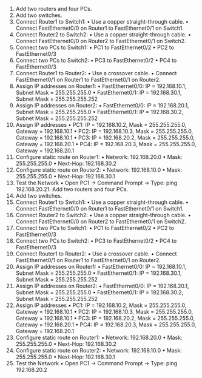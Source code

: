 1. Add two routers and four PCs.
2. Add two switches.
3. Connect Router1 to Switch1:
   • Use a copper straight-through cable.
   • Connect FastEthernet0/0 on Router1 to FastEthernet0/1 on Switch1.
4. Connect Router2 to Switch2:
   • Use a copper straight-through cable.
   • Connect FastEthernet0/0 on Router2 to FastEthernet0/1 on Switch2.
5. Connect two PCs to Switch1:
   • PC1 to FastEthernet0/2
   • PC2 to FastEthernet0/3
6. Connect two PCs to Switch2:
   • PC3 to FastEthernet0/2
   • PC4 to FastEthernet0/3
7. Connect Router1 to Router2:
   • Use a crossover cable.
   • Connect FastEthernet0/1 on Router1 to FastEthernet0/1 on Router2.
8. Assign IP addresses on Router1:
   • FastEthernet0/0: IP = 192.168.10.1, Subnet Mask = 255.255.255.0
   • FastEthernet0/1: IP = 192.168.30.1, Subnet Mask = 255.255.255.252
9. Assign IP addresses on Router2: 
   • FastEthernet0/0: IP = 192.168.20.1, Subnet Mask = 255.255.255.0
   • FastEthernet0/1: IP = 192.168.30.2, Subnet Mask = 255.255.255.252
10. Assign IP addresses
   • PC1: IP = 192.168.10.2, Mask = 255.255.255.0, Gateway = 192.168.10.1
   • PC2: IP = 192.168.10.3, Mask = 255.255.255.0, Gateway = 192.168.10.1
   • PC3: IP = 192.168.20.2, Mask = 255.255.255.0, Gateway = 192.168.20.1
   • PC4: IP = 192.168.20.3, Mask = 255.255.255.0, Gateway = 192.168.20.1
11. Configure static route on Router1:
   • Network: 192.168.20.0
   • Mask: 255.255.255.0
   • Next-Hop: 192.168.30.2
12. Configure static route on Router2:
   • Network: 192.168.10.0
   • Mask: 255.255.255.0
   • Next-Hop: 192.168.30.1
13. Test the Network
   • Open PC1 → Command Prompt → Type: ping 192.168.20.21. Add two routers and four PCs.
2. Add two switches.
3. Connect Router1 to Switch1:
   • Use a copper straight-through cable.
   • Connect FastEthernet0/0 on Router1 to FastEthernet0/1 on Switch1.
4. Connect Router2 to Switch2:
   • Use a copper straight-through cable.
   • Connect FastEthernet0/0 on Router2 to FastEthernet0/1 on Switch2.
5. Connect two PCs to Switch1:
   • PC1 to FastEthernet0/2
   • PC2 to FastEthernet0/3
6. Connect two PCs to Switch2:
   • PC3 to FastEthernet0/2
   • PC4 to FastEthernet0/3
7. Connect Router1 to Router2:
   • Use a crossover cable.
   • Connect FastEthernet0/1 on Router1 to FastEthernet0/1 on Router2.
8. Assign IP addresses on Router1:
   • FastEthernet0/0: IP = 192.168.10.1, Subnet Mask = 255.255.255.0
   • FastEthernet0/1: IP = 192.168.30.1, Subnet Mask = 255.255.255.252
9. Assign IP addresses on Router2: 
   • FastEthernet0/0: IP = 192.168.20.1, Subnet Mask = 255.255.255.0
   • FastEthernet0/1: IP = 192.168.30.2, Subnet Mask = 255.255.255.252
10. Assign IP addresses
   • PC1: IP = 192.168.10.2, Mask = 255.255.255.0, Gateway = 192.168.10.1
   • PC2: IP = 192.168.10.3, Mask = 255.255.255.0, Gateway = 192.168.10.1
   • PC3: IP = 192.168.20.2, Mask = 255.255.255.0, Gateway = 192.168.20.1
   • PC4: IP = 192.168.20.3, Mask = 255.255.255.0, Gateway = 192.168.20.1
11. Configure static route on Router1:
   • Network: 192.168.20.0
   • Mask: 255.255.255.0
   • Next-Hop: 192.168.30.2
12. Configure static route on Router2:
   • Network: 192.168.10.0
   • Mask: 255.255.255.0
   • Next-Hop: 192.168.30.1
13. Test the Network
   • Open PC1 → Command Prompt → Type: ping 192.168.20.2
